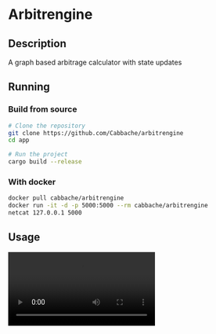 # Arbitrengine

## Description
A graph based arbitrage calculator with state updates

## Running

### Build from source

```bash
# Clone the repository
git clone https://github.com/Cabbache/arbitrengine
cd app

# Run the project
cargo build --release
```

### With docker

```bash
docker pull cabbache/arbitrengine
docker run -it -d -p 5000:5000 --rm cabbache/arbitrengine
netcat 127.0.0.1 5000
```

## Usage
![Example](https://Cabbache.github.io/arbitrengine.mp4)
